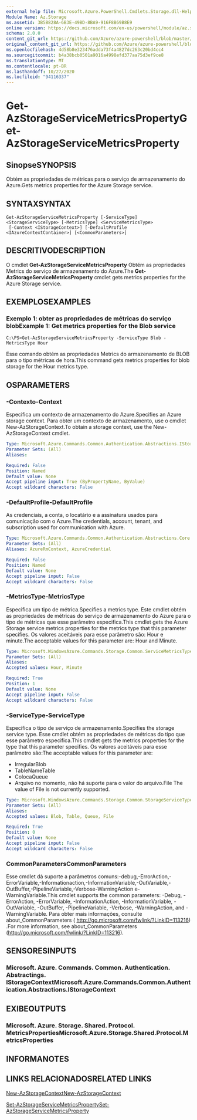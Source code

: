 ```yaml
---
external help file: Microsoft.Azure.PowerShell.Cmdlets.Storage.dll-Help.xml
Module Name: Az.Storage
ms.assetid: 3B5B828A-6B3E-49BD-8BA9-916F8B69B8E9
online version: https://docs.microsoft.com/en-us/powershell/module/az.storage/get-azstorageservicemetricsproperty
schema: 2.0.0
content_git_url: https://github.com/Azure/azure-powershell/blob/master/src/Storage/Storage.Management/help/Get-AzStorageServiceMetricsProperty.md
original_content_git_url: https://github.com/Azure/azure-powershell/blob/master/src/Storage/Storage.Management/help/Get-AzStorageServiceMetricsProperty.md
ms.openlocfilehash: 4d58b8e323476adda73f4a4827dc263c20bd4cc4
ms.sourcegitcommit: b4a38bcb0501a9016a4998efd377aa75d3ef9ce8
ms.translationtype: MT
ms.contentlocale: pt-BR
ms.lasthandoff: 10/27/2020
ms.locfileid: "94116337"
---
```

# <span data-ttu-id="f5eba-101">Get-AzStorageServiceMetricsProperty</span><span class="sxs-lookup"><span data-stu-id="f5eba-101">Get-AzStorageServiceMetricsProperty</span></span>

## <span data-ttu-id="f5eba-102">Sinopse</span><span class="sxs-lookup"><span data-stu-id="f5eba-102">SYNOPSIS</span></span>
<span data-ttu-id="f5eba-103">Obtém as propriedades de métricas para o serviço de armazenamento do Azure.</span><span class="sxs-lookup"><span data-stu-id="f5eba-103">Gets metrics properties for the Azure Storage service.</span></span>

## <span data-ttu-id="f5eba-104">SYNTAX</span><span class="sxs-lookup"><span data-stu-id="f5eba-104">SYNTAX</span></span>

```
Get-AzStorageServiceMetricsProperty [-ServiceType] <StorageServiceType> [-MetricsType] <ServiceMetricsType>
 [-Context <IStorageContext>] [-DefaultProfile <IAzureContextContainer>] [<CommonParameters>]
```

## <span data-ttu-id="f5eba-105">DESCRITIVO</span><span class="sxs-lookup"><span data-stu-id="f5eba-105">DESCRIPTION</span></span>
<span data-ttu-id="f5eba-106">O cmdlet **Get-AzStorageServiceMetricsProperty** Obtém as propriedades Metrics do serviço de armazenamento do Azure.</span><span class="sxs-lookup"><span data-stu-id="f5eba-106">The **Get-AzStorageServiceMetricsProperty** cmdlet gets metrics properties for the Azure Storage service.</span></span>

## <span data-ttu-id="f5eba-107">EXEMPLOS</span><span class="sxs-lookup"><span data-stu-id="f5eba-107">EXAMPLES</span></span>

### <span data-ttu-id="f5eba-108">Exemplo 1: obter as propriedades de métricas do serviço blob</span><span class="sxs-lookup"><span data-stu-id="f5eba-108">Example 1: Get metrics properties for the Blob service</span></span>
```
C:\PS>Get-AzStorageServiceMetricsProperty -ServiceType Blob -MetricsType Hour
```

<span data-ttu-id="f5eba-109">Esse comando obtém as propriedades Metrics do armazenamento de BLOB para o tipo métricas de hora.</span><span class="sxs-lookup"><span data-stu-id="f5eba-109">This command gets metrics properties for blob storage for the Hour metrics type.</span></span>

## <span data-ttu-id="f5eba-110">OS</span><span class="sxs-lookup"><span data-stu-id="f5eba-110">PARAMETERS</span></span>

### <span data-ttu-id="f5eba-111">-Contexto</span><span class="sxs-lookup"><span data-stu-id="f5eba-111">-Context</span></span>
<span data-ttu-id="f5eba-112">Especifica um contexto de armazenamento do Azure.</span><span class="sxs-lookup"><span data-stu-id="f5eba-112">Specifies an Azure storage context.</span></span>
<span data-ttu-id="f5eba-113">Para obter um contexto de armazenamento, use o cmdlet New-AzStorageContext.</span><span class="sxs-lookup"><span data-stu-id="f5eba-113">To obtain a storage context, use the New-AzStorageContext cmdlet.</span></span>

```yaml
Type: Microsoft.Azure.Commands.Common.Authentication.Abstractions.IStorageContext
Parameter Sets: (All)
Aliases:

Required: False
Position: Named
Default value: None
Accept pipeline input: True (ByPropertyName, ByValue)
Accept wildcard characters: False
```

### <span data-ttu-id="f5eba-114">-DefaultProfile</span><span class="sxs-lookup"><span data-stu-id="f5eba-114">-DefaultProfile</span></span>
<span data-ttu-id="f5eba-115">As credenciais, a conta, o locatário e a assinatura usados para comunicação com o Azure.</span><span class="sxs-lookup"><span data-stu-id="f5eba-115">The credentials, account, tenant, and subscription used for communication with Azure.</span></span>

```yaml
Type: Microsoft.Azure.Commands.Common.Authentication.Abstractions.Core.IAzureContextContainer
Parameter Sets: (All)
Aliases: AzureRmContext, AzureCredential

Required: False
Position: Named
Default value: None
Accept pipeline input: False
Accept wildcard characters: False
```

### <span data-ttu-id="f5eba-116">-MetricsType</span><span class="sxs-lookup"><span data-stu-id="f5eba-116">-MetricsType</span></span>
<span data-ttu-id="f5eba-117">Especifica um tipo de métrica.</span><span class="sxs-lookup"><span data-stu-id="f5eba-117">Specifies a metrics type.</span></span>
<span data-ttu-id="f5eba-118">Este cmdlet obtém as propriedades de métricas do serviço de armazenamento do Azure para o tipo de métricas que esse parâmetro especifica.</span><span class="sxs-lookup"><span data-stu-id="f5eba-118">This cmdlet gets the Azure Storage service metrics properties for the metrics type that this parameter specifies.</span></span>
<span data-ttu-id="f5eba-119">Os valores aceitáveis para esse parâmetro são: Hour e minute.</span><span class="sxs-lookup"><span data-stu-id="f5eba-119">The acceptable values for this parameter are: Hour and Minute.</span></span>

```yaml
Type: Microsoft.WindowsAzure.Commands.Storage.Common.ServiceMetricsType
Parameter Sets: (All)
Aliases:
Accepted values: Hour, Minute

Required: True
Position: 1
Default value: None
Accept pipeline input: False
Accept wildcard characters: False
```

### <span data-ttu-id="f5eba-120">-ServiceType</span><span class="sxs-lookup"><span data-stu-id="f5eba-120">-ServiceType</span></span>
<span data-ttu-id="f5eba-121">Especifica o tipo de serviço de armazenamento.</span><span class="sxs-lookup"><span data-stu-id="f5eba-121">Specifies the storage service type.</span></span>
<span data-ttu-id="f5eba-122">Esse cmdlet obtém as propriedades de métricas do tipo que esse parâmetro especifica.</span><span class="sxs-lookup"><span data-stu-id="f5eba-122">This cmdlet gets the metrics properties for the type that this parameter specifies.</span></span>
<span data-ttu-id="f5eba-123">Os valores aceitáveis para esse parâmetro são:</span><span class="sxs-lookup"><span data-stu-id="f5eba-123">The acceptable values for this parameter are:</span></span>
- <span data-ttu-id="f5eba-124">Irregular</span><span class="sxs-lookup"><span data-stu-id="f5eba-124">Blob</span></span> 
- <span data-ttu-id="f5eba-125">TableName</span><span class="sxs-lookup"><span data-stu-id="f5eba-125">Table</span></span>
- <span data-ttu-id="f5eba-126">Coloca</span><span class="sxs-lookup"><span data-stu-id="f5eba-126">Queue</span></span>
- <span data-ttu-id="f5eba-127">Arquivo no momento, não há suporte para o valor do arquivo.</span><span class="sxs-lookup"><span data-stu-id="f5eba-127">File The value of File is not currently supported.</span></span>

```yaml
Type: Microsoft.WindowsAzure.Commands.Storage.Common.StorageServiceType
Parameter Sets: (All)
Aliases:
Accepted values: Blob, Table, Queue, File

Required: True
Position: 0
Default value: None
Accept pipeline input: False
Accept wildcard characters: False
```

### <span data-ttu-id="f5eba-128">CommonParameters</span><span class="sxs-lookup"><span data-stu-id="f5eba-128">CommonParameters</span></span>
<span data-ttu-id="f5eba-129">Esse cmdlet dá suporte a parâmetros comuns:-debug,-ErrorAction,-ErrorVariable,-Informationaction,-InformationVariable,-OutVariable,-OutBuffer,-PipelineVariable,-Verbose-WarningAction e-WarningVariable.</span><span class="sxs-lookup"><span data-stu-id="f5eba-129">This cmdlet supports the common parameters: -Debug, -ErrorAction, -ErrorVariable, -InformationAction, -InformationVariable, -OutVariable, -OutBuffer, -PipelineVariable, -Verbose, -WarningAction, and -WarningVariable.</span></span> <span data-ttu-id="f5eba-130">Para obter mais informações, consulte about_CommonParameters ( http://go.microsoft.com/fwlink/?LinkID=113216) .</span><span class="sxs-lookup"><span data-stu-id="f5eba-130">For more information, see about_CommonParameters (http://go.microsoft.com/fwlink/?LinkID=113216).</span></span>

## <span data-ttu-id="f5eba-131">SENSORES</span><span class="sxs-lookup"><span data-stu-id="f5eba-131">INPUTS</span></span>

### <span data-ttu-id="f5eba-132">Microsoft. Azure. Commands. Common. Authentication. Abstractings. IStorageContext</span><span class="sxs-lookup"><span data-stu-id="f5eba-132">Microsoft.Azure.Commands.Common.Authentication.Abstractions.IStorageContext</span></span>

## <span data-ttu-id="f5eba-133">EXIBE</span><span class="sxs-lookup"><span data-stu-id="f5eba-133">OUTPUTS</span></span>

### <span data-ttu-id="f5eba-134">Microsoft. Azure. Storage. Shared. Protocol. MetricsProperties</span><span class="sxs-lookup"><span data-stu-id="f5eba-134">Microsoft.Azure.Storage.Shared.Protocol.MetricsProperties</span></span>

## <span data-ttu-id="f5eba-135">INFORMA</span><span class="sxs-lookup"><span data-stu-id="f5eba-135">NOTES</span></span>

## <span data-ttu-id="f5eba-136">LINKS RELACIONADOS</span><span class="sxs-lookup"><span data-stu-id="f5eba-136">RELATED LINKS</span></span>

[<span data-ttu-id="f5eba-137">New-AzStorageContext</span><span class="sxs-lookup"><span data-stu-id="f5eba-137">New-AzStorageContext</span></span>](./New-AzStorageContext.md)

[<span data-ttu-id="f5eba-138">Set-AzStorageServiceMetricsProperty</span><span class="sxs-lookup"><span data-stu-id="f5eba-138">Set-AzStorageServiceMetricsProperty</span></span>](./Set-AzStorageServiceMetricsProperty.md)


